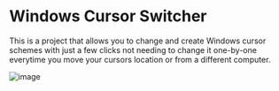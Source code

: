 # Windows Cursor Switcher

This is a project that allows you to change and create Windows cursor schemes with just a few clicks not needing to change it one-by-one everytime you move your cursors location or from a different computer.

![image](https://github.com/user-attachments/assets/f23e151f-5261-45f0-bf3a-4c340450a202)
